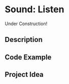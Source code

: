 # Sound:   Listen

<!-- Write here -->

Under Construction!

## Description

<!-- Write here -->

## Code Example

<!-- Write here -->

## Project Idea

<!-- Write here -->
